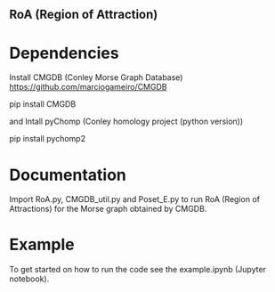 ## RoA (Region of Attraction)


# Dependencies
Install CMGDB (Conley Morse Graph Database) https://github.com/marciogameiro/CMGDB

pip install CMGDB

and Intall pyChomp (Conley homology project (python version))

pip install pychomp2

# Documentation

Import RoA.py, CMGDB_util.py and Poset_E.py to run RoA (Region of Attractions) for the Morse graph obtained by CMGDB.

# Example

To get started on how to run the code see the example.ipynb (Jupyter notebook).
